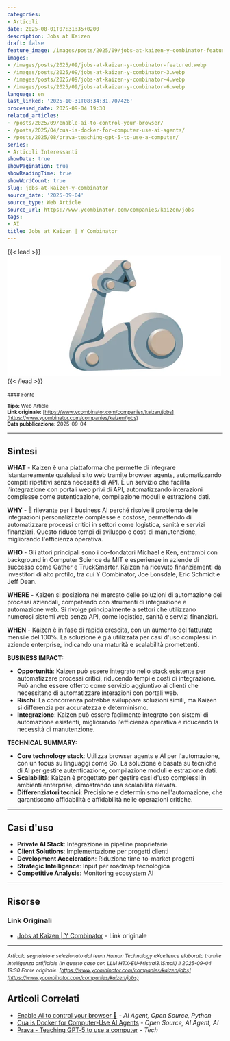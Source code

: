 ```yaml
---
categories:
- Articoli
date: 2025-08-01T07:31:35+0200
description: Jobs at Kaizen
draft: false
feature_image: /images/posts/2025/09/jobs-at-kaizen-y-combinator-featured.webp
images:
- /images/posts/2025/09/jobs-at-kaizen-y-combinator-featured.webp
- /images/posts/2025/09/jobs-at-kaizen-y-combinator-3.webp
- /images/posts/2025/09/jobs-at-kaizen-y-combinator-4.webp
- /images/posts/2025/09/jobs-at-kaizen-y-combinator-6.webp
language: en
last_linked: '2025-10-31T08:34:31.707426'
processed_date: 2025-09-04 19:30
related_articles:
- /posts/2025/09/enable-ai-to-control-your-browser/
- /posts/2025/04/cua-is-docker-for-computer-use-ai-agents/
- /posts/2025/08/prava-teaching-gpt-5-to-use-a-computer/
series:
- Articoli Interessanti
showDate: true
showPagination: true
showReadingTime: true
showWordCount: true
slug: jobs-at-kaizen-y-combinator
source_date: '2025-09-04'
source_type: Web Article
source_url: https://www.ycombinator.com/companies/kaizen/jobs
tags:
- AI
title: Jobs at Kaizen | Y Combinator
---
```


{{< lead >}}
![Featured image](/images/posts/2025/09/jobs-at-kaizen-y-combinator-featured.webp)
{{< /lead >}}

<small>
#### Fonte

**Tipo:** Web Article  
**Link originale:** [https://www.ycombinator.com/companies/kaizen/jobs](https://www.ycombinator.com/companies/kaizen/jobs)  
**Data pubblicazione:** 2025-09-04

</small>

---

## Sintesi

**WHAT** - Kaizen è una piattaforma che permette di integrare istantaneamente qualsiasi sito web tramite browser agents, automatizzando compiti ripetitivi senza necessità di API. È un servizio che facilita l'integrazione con portali web privi di API, automatizzando interazioni complesse come autenticazione, compilazione moduli e estrazione dati.

**WHY** - È rilevante per il business AI perché risolve il problema delle integrazioni personalizzate complesse e costose, permettendo di automatizzare processi critici in settori come logistica, sanità e servizi finanziari. Questo riduce tempi di sviluppo e costi di manutenzione, migliorando l'efficienza operativa.

**WHO** - Gli attori principali sono i co-fondatori Michael e Ken, entrambi con background in Computer Science da MIT e esperienze in aziende di successo come Gather e TruckSmarter. Kaizen ha ricevuto finanziamenti da investitori di alto profilo, tra cui Y Combinator, Joe Lonsdale, Eric Schmidt e Jeff Dean.

**WHERE** - Kaizen si posiziona nel mercato delle soluzioni di automazione dei processi aziendali, competendo con strumenti di integrazione e automazione web. Si rivolge principalmente a settori che utilizzano numerosi sistemi web senza API, come logistica, sanità e servizi finanziari.

**WHEN** - Kaizen è in fase di rapida crescita, con un aumento del fatturato mensile del 100%. La soluzione è già utilizzata per casi d'uso complessi in aziende enterprise, indicando una maturità e scalabilità promettenti.

**BUSINESS IMPACT:**
- **Opportunità**: Kaizen può essere integrato nello stack esistente per automatizzare processi critici, riducendo tempi e costi di integrazione. Può anche essere offerto come servizio aggiuntivo ai clienti che necessitano di automatizzare interazioni con portali web.
- **Rischi**: La concorrenza potrebbe sviluppare soluzioni simili, ma Kaizen si differenzia per accuratezza e determinismo.
- **Integrazione**: Kaizen può essere facilmente integrato con sistemi di automazione esistenti, migliorando l'efficienza operativa e riducendo la necessità di manutenzione.

**TECHNICAL SUMMARY:**
- **Core technology stack**: Utilizza browser agents e AI per l'automazione, con un focus su linguaggi come Go. La soluzione è basata su tecniche di AI per gestire autenticazione, compilazione moduli e estrazione dati.
- **Scalabilità**: Kaizen è progettato per gestire casi d'uso complessi in ambienti enterprise, dimostrando una scalabilità elevata.
- **Differenziatori tecnici**: Precisione e determinismo nell'automazione, che garantiscono affidabilità e affidabilità nelle operazioni critiche.

---

## Casi d'uso

- **Private AI Stack**: Integrazione in pipeline proprietarie
- **Client Solutions**: Implementazione per progetti clienti
- **Development Acceleration**: Riduzione time-to-market progetti
- **Strategic Intelligence**: Input per roadmap tecnologica
- **Competitive Analysis**: Monitoring ecosystem AI

---



## Risorse

### Link Originali
- [Jobs at Kaizen | Y Combinator](https://www.ycombinator.com/companies/kaizen/jobs) - Link originale


---

*<small>Articolo segnalato e selezionato dal team Human Technology eXcellence elaborato tramite intelligenza artificiale (in questo caso con LLM HTX-EU-Mistral3.1Small) il 2025-09-04 19:30
Fonte originale: [https://www.ycombinator.com/companies/kaizen/jobs](https://www.ycombinator.com/companies/kaizen/jobs)</small>*

## Articoli Correlati

- [Enable AI to control your browser 🤖](/posts/2025/09/enable-ai-to-control-your-browser/) - *AI Agent, Open Source, Python*
- [Cua is Docker for Computer-Use AI Agents](/posts/2025/04/cua-is-docker-for-computer-use-ai-agents/) - *Open Source, AI Agent, AI*
- [Prava - Teaching GPT‑5 to use a computer](/posts/2025/08/prava-teaching-gpt-5-to-use-a-computer/) - *Tech*